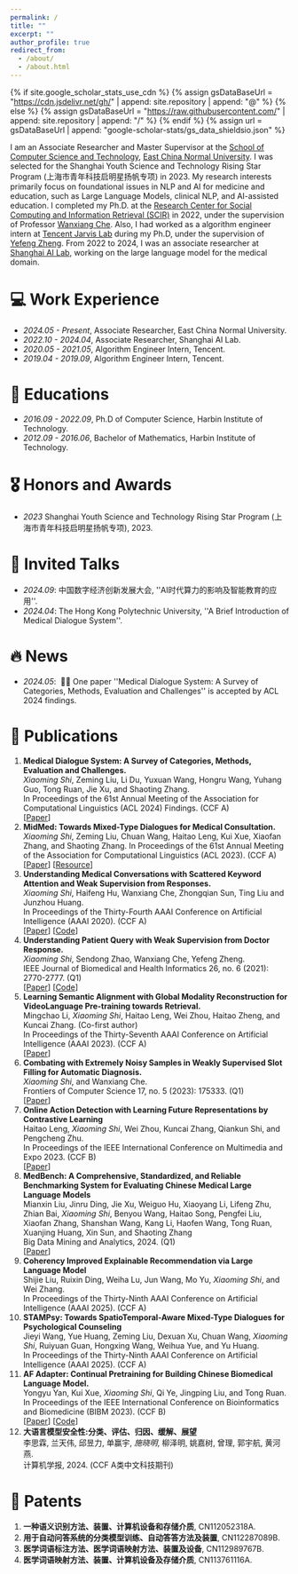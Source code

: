 ```yaml
---
permalink: /
title: ""
excerpt: ""
author_profile: true
redirect_from: 
  - /about/
  - /about.html
---
```


{% if site.google_scholar_stats_use_cdn %}
{% assign gsDataBaseUrl = "https://cdn.jsdelivr.net/gh/" | append: site.repository | append: "@" %}
{% else %}
{% assign gsDataBaseUrl = "https://raw.githubusercontent.com/" | append: site.repository | append: "/" %}
{% endif %}
{% assign url = gsDataBaseUrl | append: "google-scholar-stats/gs_data_shieldsio.json" %}

<span class='anchor' id='about-me'></span>

I am an Associate Researcher and Master Supervisor at the [School of Computer Science and Technology](http://www.cs.ecnu.edu.cn/), [East China Normal University](https://english.ecnu.edu.cn/). 
I was selected for the Shanghai Youth Science and Technology Rising Star Program (上海市青年科技启明星扬帆专项) in 2023.
My research interests primarily focus on foundational issues in NLP and AI for medicine and education, such as Large Language Models, clinical NLP, and AI-assisted education. 
I completed my Ph.D. at the [Research Center for Social Computing and Information Retrieval (SCIR)](https://ir.hit.edu.cn/) in 2022, under the supervision of Professor [Wanxiang Che](http://ir.hit.edu.cn/~car/). 
Also, I had worked as a algorithm engineer intern at [Tencent Jarvis Lab](https://jarvislab.tencent.com/) during my Ph.D, under the supervision of [Yefeng Zheng](https://scholar.google.com/citations?user=vAIECxgAAAAJ&hl=en&oi=ao).
From 2022 to 2024, I was an associate researcher at [Shanghai AI Lab](https://www.shlab.org.cn/), working on the large language model for the medical domain.

# 💻 Work Experience
- *2024.05 - Present*, Associate Researcher, East China Normal University.
- *2022.10 - 2024.04*, Associate Researcher, Shanghai AI Lab.
- *2020.05 - 2021.05*, Algorithm Engineer Intern, Tencent.
- *2019.04 - 2019.09*, Algorithm Engineer Intern, Tencent.

# 📖 Educations
- *2016.09 - 2022.09*, Ph.D of Computer Science, Harbin Institute of Technology. 
- *2012.09 - 2016.06*, Bachelor of Mathematics, Harbin Institute of Technology. 

# 🎖 Honors and Awards
- *2023* Shanghai Youth Science and Technology Rising Star Program (上海市青年科技启明星扬帆专项), 2023.

# 💬 Invited Talks
- *2024.09*: 中国数字经济创新发展大会, ''AI时代算力的影响及智能教育的应用''.
- *2024.04*: The Hong Kong Polytechnic University, ''A Brief Introduction of Medical Dialogue System''. 

# 🔥 News
- *2024.05*: &nbsp;🎉🎉 One paper ''Medical Dialogue System: A Survey of Categories, Methods, Evaluation and Challenges'' is accepted by ACL 2024 findings.

# 📝 Publications 
1. **Medical Dialogue System: A Survey of Categories, Methods, Evaluation and Challenges.**    
   *Xiaoming Shi*, Zeming Liu, Li Du, Yuxuan Wang, Hongru Wang, Yuhang Guo, Tong Ruan, Jie Xu, and Shaoting Zhang.  
   In Proceedings of the 61st Annual Meeting of the Association for Computational Linguistics (ACL 2024) Findings. (CCF A)  
   [[Paper](https://aclanthology.org/2024.findings-acl.167/)]
2. **MidMed: Towards Mixed-Type Dialogues for Medical Consultation.**  
   *Xiaoming Shi*, Zeming Liu, Chuan Wang, Haitao Leng, Kui Xue, Xiaofan Zhang, and Shaoting Zhang.
   In Proceedings of the 61st Annual Meeting of the Association for Computational Linguistics (ACL 2023). (CCF A)   
   [[Paper](https://aclanthology.org/2023.acl-long.453.pdf)]
   [[Resource](https://github.com/xmshi-trio/MidMed)]
3. **Understanding Medical Conversations with Scattered Keyword Attention and Weak Supervision from Responses.**  
   *Xiaoming Shi*, Haifeng Hu, Wanxiang Che, Zhongqian Sun, Ting Liu and Junzhou Huang.  
   In Proceedings of the Thirty-Fourth AAAI Conference on Artificial Intelligence (AAAI 2020). (CCF A)   
   [[Paper](https://ojs.aaai.org/index.php/AAAI/article/view/6412)]
   [[Code](https://github.com/xmshi-trio/MSL)]
4. **Understanding Patient Query with Weak Supervision from Doctor Response.**    
   *Xiaoming Shi*, Sendong Zhao, Wanxiang Che, Yefeng Zheng.  
   IEEE Journal of Biomedical and Health Informatics 26, no. 6 (2021): 2770-2777. (Q1)  
   [[Paper](https://ieeexplore.ieee.org/stamp/stamp.jsp?tp=&arnumber=9645193)]
   [[Code](https://github.com/xmshi-trio/MSL)]
5. **Learning Semantic Alignment with Global Modality Reconstruction for VideoLanguage Pre-training towards Retrieval.**  
   Mingchao Li, *Xiaoming Shi*, Haitao Leng, Wei Zhou, Haitao Zheng, and Kuncai Zhang. (Co-first author)   
   In Proceedings of the Thirty-Seventh AAAI Conference on Artificial Intelligence (AAAI 2023). (CCF A)  
   [[Paper](https://ojs.aaai.org/index.php/AAAI/article/view/25222)]
6. **Combating with Extremely Noisy Samples in Weakly Supervised Slot Filling for Automatic Diagnosis.**  
   *Xiaoming Shi*, and Wanxiang Che.  
   Frontiers of Computer Science 17, no. 5 (2023): 175333. (Q1)   
   [[Paper](https://link.springer.com/article/10.1007/s11704-022-2134-1)]
7. **Online Action Detection with Learning Future Representations by Contrastive Learning**  
   Haitao Leng, *Xiaoming Shi*, Wei Zhou, Kuncai Zhang, Qiankun Shi, and Pengcheng Zhu.  
   In Proceedings of the IEEE International Conference on Multimedia and Expo 2023. (CCF B)  
   [[Paper](https://ieeexplore.ieee.org/stamp/stamp.jsp?tp=&arnumber=10220027)]
8. **MedBench: A Comprehensive, Standardized, and Reliable Benchmarking System for Evaluating Chinese Medical Large Language Models**   
   Mianxin Liu, Jinru Ding, Jie Xu, Weiguo Hu, Xiaoyang Li, Lifeng Zhu, Zhian Bai, *Xiaoming Shi*, Benyou Wang, Haitao Song, Pengfei Liu, Xiaofan Zhang, Shanshan Wang, Kang Li, Haofen Wang, Tong Ruan, Xuanjing Huang, Xin Sun, and Shaoting Zhang  
   Big Data Mining and Analytics, 2024. (Q1)  
   [[Paper](https://www.sciopen.com/article/10.26599/BDMA.2024.9020044)]  
9. **Coherency Improved Explainable Recommendation via Large Language Model**  
    Shijie Liu, Ruixin Ding, Weiha Lu, Jun Wang, Mo Yu, *Xiaoming Shi*, and Wei Zhang.  
    In Proceedings of the Thirty-Ninth AAAI Conference on Artificial Intelligence (AAAI 2025). (CCF A)  
10. **STAMPsy: Towards SpatioTemporal-Aware Mixed-Type Dialogues for Psychological Counseling**  
    Jieyi Wang, Yue Huang, Zeming Liu, Dexuan Xu, Chuan Wang, *Xiaoming Shi*, Ruiyuan Guan, Hongxing Wang, Weihua Yue, and Yu Huang.  
    In Proceedings of the Thirty-Ninth AAAI Conference on Artificial Intelligence (AAAI 2025). (CCF A)
11. **AF Adapter: Continual Pretraining for Building Chinese Biomedical Language Model.**  
   Yongyu Yan, Kui Xue, *Xiaoming Shi*, Qi Ye, Jingping Liu, and Tong Ruan.  
   In Proceedings of the IEEE International Conference on Bioinformatics and Biomedicine (BIBM 2023). (CCF B)   
   [[Paper](https://www.computer.org/csdl/proceedings-article/bibm/2023/10385733/1TObTklefWo)]
   [[Code](https://github.com/yanyongyu/AF-Adapter)]
12. **大语言模型安全性:分类、评估、归因、缓解、展望**  
    李思霖, 兰天伟, 邱昱力, 单赢宇, *施晓明*, 柳泽明, 姚嘉树, 曾理, 郭宇航, 黄河燕.  
    计算机学报, 2024. (CCF A类中文科技期刊)
   
# 🧱 Patents
1. **一种语义识别方法、装置、计算机设备和存储介质**, CN112052318A.
2. **用于自动问答系统的分类模型训练、自动答答方法及装置**, CN112287089B.
3. **医学词语标注方法、医学词语映射方法、装置及设备**, CN112989767B.
4. **医学词语映射方法、装置、计算机设备及存储介质**, CN113761116A.
